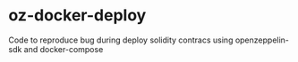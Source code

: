 # oz-docker-deploy
Code to reproduce bug during deploy solidity contracs using openzeppelin-sdk and docker-compose
